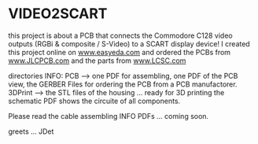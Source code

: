 # VIDEO2SCART
this project is about a PCB that connects the Commodore C128 video outputs (RGBi & composite / S-Video) to a SCART display device!
I created this project online on www.easyeda.com and ordered the PCBs from www.JLCPCB.com and the parts from www.LCSC.com 

directories INFO:
PCB --> one PDF for assembling, one PDF of the PCB view, the GERBER Files for ordering the PCB from a PCB manufactorer.
3DPrint --> the STL files of the housing ... ready for 3D printing
the schematic PDF shows the circuite of all components.

Please read the cable assembling INFO PDFs ... coming soon.

greets ... JDet
